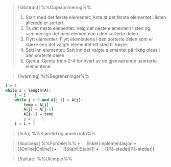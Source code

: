 
> [!abstract] %%Oppsummering%%
> 1. Start med det første elementet: Anta at det første elementet i listen allerede er sortert.
> 2. Ta det neste elementet: Velg det neste elementet i listen og sammenlign det med elementene i den sorterte delen.
> 3. Flytt elementer: Flytt elementene i den sorterte delen som er større enn det valgte elementet ett sted til høyre.
> 4. Sett inn elementet: Sett inn det valgte elementet på riktig plass i den sorterte delen.
> 5. Gjenta: Gjenta trinn 2-4 for hvert av de gjenværende usorterte elementene.


> [!warning] %%Begrensninger%%

``` python
i = 1
while i < length(A):
    j = i
    while j > 0 and A[j-1] > A[j]:
        temp = A[j]
        A[j] = A[j-1]
        A[j-1] = temp
        j = j - 1
    i = i + 1
```

> [!info] %%Kjøretid og annen info%%

> [!success] %%Fordeler%%
> $\bullet\quad$ Enkel implementasjon
> $\bullet\quad$ [[Online|Online]]
> $\bullet\quad$ [[Stabil|Stabil]]
> $\bullet\quad$ [[På-stedet|På-stedet]]

> [!failure] %%Ulemper%%